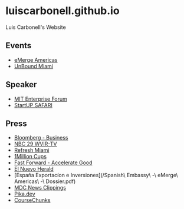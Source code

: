 # luiscarbonell.github.io
Luis Carbonell's Website

## Events

* [eMerge Americas]()
* [UnBound Miami]()

## Speaker

* [MIT Enterprise Forum](https://www.eventbrite.com/e/mit-enterprise-forum-presents-the-rise-of-ai-tickets-74738987323)
* [StartUP SAFARI](https://www.meetup.com/StartUPSAFARIMiami/events/262015595/)

## Press

* [Bloomberg - Business](https://www.bloomberg.com/press-releases/2019-10-09/innovate-miami-a-snapshot-of-miami-s-innovation-ecosystem-nearing-completion)
* [NBC 29 WVIR-TV](https://www.nbc29.com/story/41142375/innovate-miami-a-snapshot-of-miamis-innovation-ecosystem-nearing-completion)
* [Refresh Miami](https://www.refreshmiami.com/startups/liquid-carrot/)
* [1Million Cups](https://www.1millioncups.com/miami/presentations/liquid-carrot-25844)
* [Fast Forward - Accelerate Good](https://www.ffwd.org/tech-nonprofits/s/liquid-carrot/)
* [El Nuevo Herald](https://www.elnuevoherald.com/opinion-es/article227682859.html)
* [España Exportacíon e Inversiones](/Spanish\ Embassy\ -\ eMerge\ Americas\ -\ Dossier.pdf)
* [MDC News Clippings](http://www.mdc.edu/clippings/2019/March/14.PDF)
* [Pika.dev](https://www.pika.dev/npm/@liquid-carrot/nn)
* [CourseChunks](https://app.coursechunks.com/en/chunks/2644)
